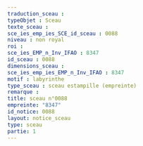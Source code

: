 ```yaml
---
traduction_sceau : 
typeObjet : Sceau
texte_sceau : 
sce_ies_emp_ies_SCE_id_sceau : 0088
niveau : non royal
roi : 
sce_ies_EMP_n_Inv_IFAO : 8347
id_sceau : 0088
dimensions_sceau : 
sce_ies_emp_ies_EMP_n_Inv_IFAO : 8347
motif : labyrinthe 
type_sceau : sceau estampille (empreinte)
remarque : 
title: sceau n°0088
empreinte: "8347"
id_notice: 0088
layout: notice_sceau
type: sceau
partie: 1
---
```

